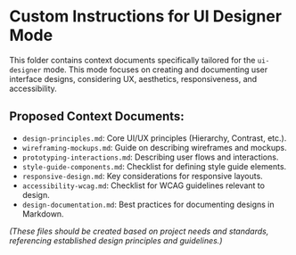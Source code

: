 # Custom Instructions for UI Designer Mode

This folder contains context documents specifically tailored for the `ui-designer` mode. This mode focuses on creating and documenting user interface designs, considering UX, aesthetics, responsiveness, and accessibility.

## Proposed Context Documents:

*   `design-principles.md`: Core UI/UX principles (Hierarchy, Contrast, etc.).
*   `wireframing-mockups.md`: Guide on describing wireframes and mockups.
*   `prototyping-interactions.md`: Describing user flows and interactions.
*   `style-guide-components.md`: Checklist for defining style guide elements.
*   `responsive-design.md`: Key considerations for responsive layouts.
*   `accessibility-wcag.md`: Checklist for WCAG guidelines relevant to design.
*   `design-documentation.md`: Best practices for documenting designs in Markdown.

*(These files should be created based on project needs and standards, referencing established design principles and guidelines.)*